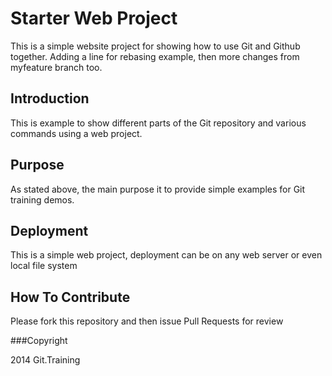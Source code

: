 # Starter Web Project

This is a simple website project for showing how to use Git and Github together. Adding a line for rebasing example, then more changes from myfeature branch too.

## Introduction

This is example to show different parts
of the Git repository and various commands
using a web project.

## Purpose
As stated above, the main purpose it to
provide simple examples for Git training
demos.

## Deployment

This is a simple web project, deployment
can be on any web server or even local
file system

## How To Contribute

Please fork this repository and then issue Pull Requests for review

###Copyright

2014 Git.Training